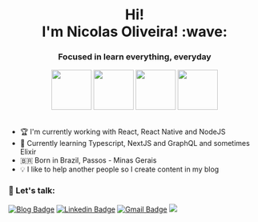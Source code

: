 <h1 align="center"> Hi!<br> I'm Nicolas Oliveira! :wave: </h1>
<h3 align="center">Focused in learn everything, everyday</h3>

<div align="center">
<img src="https://media0.giphy.com/media/KzJkzjggfGN5Py6nkT/giphy.gif" width="80" />
<img src="https://media3.giphy.com/media/Y06jfuK1Bni5PkZwS2/giphy.gif" width="80" />
<img src="https://media0.giphy.com/media/eNAsjO55tPbgaor7ma/giphy.gif" width="80" />
<img src="https://media2.giphy.com/media/kdFc8fubgS31b8DsVu/giphy.gif" width="80" />
</div></br>

- :trophy: I'm currently working with React, React Native and NodeJS
- :dart: Currently learning Typescript, NextJS and GraphQL and sometimes Elixir
- :brazil: Born in Brazil, Passos - Minas Gerais
- :bulb: I like to help another people so I create content in my blog

### :beer: Let's talk:
[![Blog Badge](https://img.shields.io/badge/My%20Blog-007acc?style=flat-square&logo=blogger&logoColor=white&link=https://bruxo.hashnode.dev)](https://bruxo.hashnode.dev)
[![Linkedin Badge](https://img.shields.io/badge/-Nicolas%20Oliveira-007acc?style=flat-square&logo=Linkedin&logoColor=white&link=https://www.linkedin.com/in/nicolasom/)](https://www.linkedin.com/in/nicolasom/) 
[![Gmail Badge](https://img.shields.io/badge/-nicolas.oliveira.ug@gmail.com-007acc?style=flat-square&logo=Gmail&logoColor=white&link=mailto:nicolas.oliveira.ug@gmail.com)](mailto:nicolas.oliveira.ug@gmail.com)
[![](https://img.shields.io/badge/-My%20Portfolio-007acc?style=flat-square&logoColor=white&link=https://portfolio-sandy-nine.vercel.app)](https://portfolio-sandy-nine.vercel.app)
